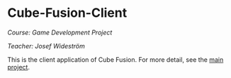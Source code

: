 # Cube-Fusion-Client

*Course: Game Development Project*

*Teacher: Josef Wideström*

This is the client application of Cube Fusion. For more detail, see the <a href="https://github.com/JamesTheButler/Cube-Fusion-Server">main project<a>.
